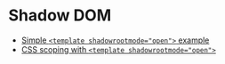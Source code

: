 # Shadow DOM

- [Simple `<template shadowrootmode="open">` example](https://mdn.github.io/dom-examples/shadow-dom/shadowrootmode/simple.html)
- [CSS scoping with `<template shadowrootmode="open">`](https://mdn.github.io/dom-examples/shadow-dom/shadowrootmode/scoping.html)
